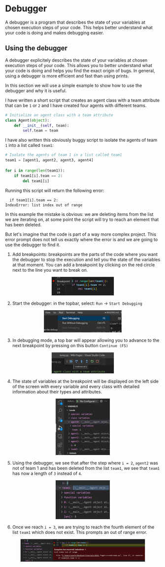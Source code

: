 # Debugger

A debugger is a program that describes the state of your variables at chosen execution steps of your code. This helps better understand what your code is doing and makes debugging easier.

## **Using the debugger**

A debugger explicitely describes the state of your variables at chosen execution steps of your code. This allows you to better understand what your code is doing and helps you find the exact origin of bugs. In general, using a debugger is more efficient and fast than using prints.

In this section we will use a simple example to show how to use the debugger and why it is useful.

I have written a short script that creates an agent class with a team attribute that can be ```1``` or ```2``` and I have created four agents with different teams.
  
```python
# Initialize an agent class with a team attribute
class Agent(object):
    def __init__(self, team):
        self.team = team
```

I have also written this obviously buggy script to isolate the agents of team ```1``` into a list called ```team1```:

```python
# Isolate the agents of team 1 in a list called team1
team1 = [agent1, agent2, agent3, agent4]

for i in range(len(team1)):
    if team1[i].team == 2:
        del team1[i]
```

Running this script will return the following error:
```
  if team1[i].team == 2:
IndexError: list index out of range
```

In this example the mistake is obvious: we are deleting items from the list we are iterating on, at some point the script will try to reach an element that has been deleted.

But let's imagine that the code is part of a way more complex project. This error prompt does not tell us exactly where the error is and we are going to use the debugger to find it.

1. Add breakpoints: breakpoints are the parts of the code where you want the debugger to stop the execution and tell you the state of the variables at that moment. You can add a breakpoint by clicking on the red circle next to the line you want to break on.
<p align="center">
  <img src="media/breakpoint.png" alt="Breakpoint" width="40%"/>
</p>

2. Start the debugger: in the topbar, select: ```Run``` -> ```Start Debugging```
<p align="center">
  <img src="media/start_debug.png" alt="Breakpoint" width="50%"/>
</p>

3. In debugging mode, a top bar will appear allowing you to advance to the next breakpoint by pressing on this button ```Continue (F5)```
<p align="center">
  <img src="media/continue.png" alt="Continue" width="40%"/>
</p>

4. The state of variables at the breakpoint will be displayed on the left side of the screen with every variable and every class with detailed information about their types and attributes.
<p align="center">
  <img src="media/variables.png" alt="Variables" width="35%"/>
</p>

5. Using the debugger, we see that after the step where ```i = 2```, ```agent2``` was not of team 1 and has been deleted from the list ```team1```, we see that ```team1``` has now a length of ```3``` instead of ```4```.
<p align="center">
  <img src="media/debug1.png" alt="Debug 1" width="35%"/>
</p>

6. Once we reach ```i = 3```, we are trying to reach the fourth element of the list ```team1``` which does not exist. This prompts an out of range error.
<p align="center">
  <img src="media/debug2.png" alt="Debug 2" width="80%"/>
</p>